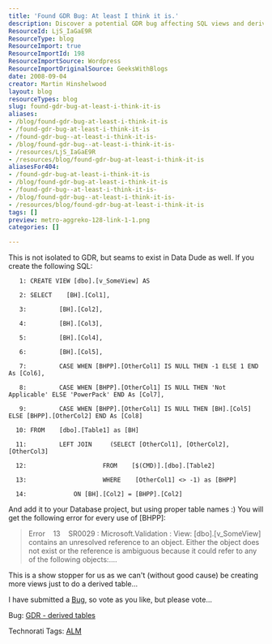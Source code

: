 ```yaml
---
title: 'Found GDR Bug: At least I think it is.'
description: Discover a potential GDR bug affecting SQL views and derived tables. Join the discussion and help improve Data Dude with your insights and votes!
ResourceId: LjS_IaGaE9R
ResourceType: blog
ResourceImport: true
ResourceImportId: 198
ResourceImportSource: Wordpress
ResourceImportOriginalSource: GeeksWithBlogs
date: 2008-09-04
creator: Martin Hinshelwood
layout: blog
resourceTypes: blog
slug: found-gdr-bug-at-least-i-think-it-is
aliases:
- /blog/found-gdr-bug-at-least-i-think-it-is
- /found-gdr-bug-at-least-i-think-it-is
- /found-gdr-bug--at-least-i-think-it-is-
- /blog/found-gdr-bug--at-least-i-think-it-is-
- /resources/LjS_IaGaE9R
- /resources/blog/found-gdr-bug-at-least-i-think-it-is
aliasesFor404:
- /found-gdr-bug-at-least-i-think-it-is
- /blog/found-gdr-bug-at-least-i-think-it-is
- /found-gdr-bug--at-least-i-think-it-is-
- /blog/found-gdr-bug--at-least-i-think-it-is-
- /resources/blog/found-gdr-bug-at-least-i-think-it-is
tags: []
preview: metro-aggreko-128-link-1-1.png
categories: []

---
```

This is not isolated to GDR, but seams to exist in Data Dude as well. If you create the following SQL:

```
   1: CREATE VIEW [dbo].[v_SomeView] AS
```

```
   2: SELECT    [BH].[Col1],
```

```
   3:         [BH].[Col2],
```

```
   4:         [BH].[Col3],
```

```
   5:         [BH].[Col4],
```

```
   6:         [BH].[Col5],
```

```
   7:         CASE WHEN [BHPP].[OtherCol1] IS NULL THEN -1 ELSE 1 END As [Col6],
```

```
   8:         CASE WHEN [BHPP].[OtherCol1] IS NULL THEN 'Not Applicable' ELSE 'PowerPack' END As [Col7],
```

```
   9:         CASE WHEN [BHPP].[OtherCol1] IS NULL THEN [BH].[Col5] ELSE [BHPP].[OtherCol2] END As [Col8]
```

```
  10: FROM    [dbo].[Table1] as [BH]
```

```
  11:         LEFT JOIN     (SELECT [OtherCol1], [OtherCol2], [OtherCol3]
```

```
  12:                     FROM    [$(CMD)].[dbo].[Table2]
```

```
  13:                     WHERE    [OtherCol1] <> -1) as [BHPP]
```

```
  14:             ON [BH].[Col2] = [BHPP].[Col2]
```

And add it to your Database project, but using proper table names :) You will get the following error for every use of \[BHPP\]:

> Error    13    SR0029 : Microsoft.Validation : View: \[dbo\].\[v_SomeView\] contains an unresolved reference to an object. Either the object does not exist or the reference is ambiguous because it could refer to any of the following objects:....

This is a show stopper for us as we can't (without good cause) be creating more views just to do a derived table...

I have submitted a [Bug](https://connect.microsoft.com/VisualStudio/feedback/ViewFeedback.aspx?FeedbackID=366059), so vote as you like, but please vote...

Bug: [GDR - derived tables](https://connect.microsoft.com/VisualStudio/feedback/ViewFeedback.aspx?FeedbackID=366059)

Technorati Tags: [ALM](http://technorati.com/tags/ALM)
